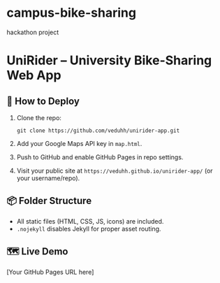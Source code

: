 # campus-bike-sharing
hackathon project
# UniRider – University Bike-Sharing Web App

## 🚀 How to Deploy

1. Clone the repo:

   ```
   git clone https://github.com/veduhh/unirider-app.git
   ```

2. Add your Google Maps API key in `map.html`.

3. Push to GitHub and enable GitHub Pages in repo settings.

4. Visit your public site at `https://veduhh.github.io/unirider-app/` (or your username/repo).

## 📦 Folder Structure

- All static files (HTML, CSS, JS, icons) are included.
- `.nojekyll` disables Jekyll for proper asset routing.

## 🗺️ Live Demo

[Your GitHub Pages URL here]
